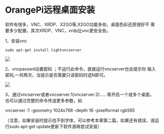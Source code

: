 # OrangePi远程桌面安装

软件有很多，VNC、XRDP、X2GO等,X2GO功能多些，桌面色彩还原很好不 需要多少配置，其次XRDP、VNC，xrdp比vnc更安全些。

1、安装vnc

```
sudo apt-get install tightvncserver
```

![](file:///D:/Temp/msohtmlclip1/01/clip_image001.jpg)

2、vncpasswd设置密码 ；不运行此命令，直接运行vncserver也会提示你 输入密码,一共两次，当提示是否需要只读密码时选N即可。

![](file:///D:/Temp/msohtmlclip1/01/clip_image004.jpg)

3、通过vncserver或者vncserver:1\(vncserver:2\)……等开启一个或多个桌面， 也可以通过完整的命令传送更多参数，如

vncserver :1 -geometry 1024x768 -depth 16 -pixelformat rgb565

（注意，如果安装时提示找不到字体，可以参考本章第二篇，如果还有错误，请运行sudo apt-get update更新下软件源再尝试安装）


